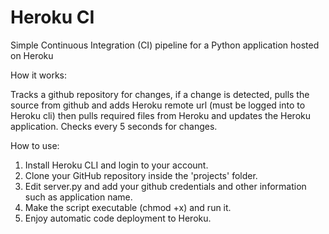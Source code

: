 # Heroku CI
Simple Continuous Integration (CI) pipeline for a Python application hosted on Heroku

How it works:

Tracks a github repository for changes, if a change is detected, pulls the source from github and adds Heroku remote url (must be logged into to Heroku cli) then pulls required files from Heroku and updates the Heroku application. Checks every 5 seconds for changes.

How to use:

1. Install Heroku CLI and login to your account.
2. Clone your GitHub repository inside the 'projects' folder.
3. Edit server.py and add your github credentials and other information such as application name.
4. Make the script executable (chmod +x) and run it.
5. Enjoy automatic code deployment to Heroku.
